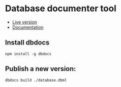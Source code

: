 # Database documenter tool

- [Live version](https://dbdocs.io/lucianokrebs/Provi)
- [Documentation](https://dbdocs.io/guide)

## Install dbdocs

```
npm install -g dbdocs
```

## Publish a new version:

```
dbdocs build ./database.dbml
```
